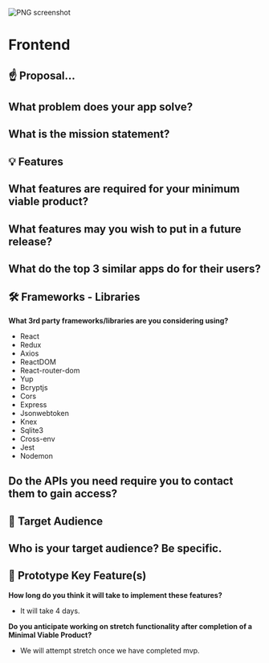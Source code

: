 ![PNG screenshot](https://lucid.app/publicSegments/view/d3d49bdd-5da3-4c1a-a41b-94f580b787c0/image.png)

# Frontend

## ☝️ Proposal...

**What problem does your app solve?**
- 

**What is the mission statement?**
- 


## 💡 Features

**What features are required for your minimum viable product?**
- 

**What features may you wish to put in a future release?**
- 

**What do the top 3 similar apps do for their users?**
- 


## 🛠 Frameworks - Libraries

**What 3rd party frameworks/libraries are you considering using?**
- React
- Redux
- Axios
- ReactDOM
- React-router-dom
- Yup
- Bcryptjs
- Cors
- Express
- Jsonwebtoken
- Knex
- Sqlite3
- Cross-env
- Jest
- Nodemon

**Do the APIs you need require you to contact them to gain access?**
- 


## 🎯 Target Audience

**Who is your target audience? Be specific.**
- 


## 🔑 Prototype Key Feature(s)

**How long do you think it will take to implement these features?**
- It will take 4 days.

**Do you anticipate working on stretch functionality after completion of a Minimal Viable Product?**
- We will attempt stretch once we have completed mvp. 
